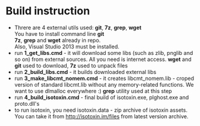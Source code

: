# Build instruction
- Threre are 4 external utils used: **git**, **7z**, **grep**, **wget**<br />
You have to install command line **git**<br />
**7z**, **grep** and **wget** already in repo.<br />
Also, Visual Studio 2013 must be installed.<br />
- run **1_get_libs.cmd** - it will download some libs (such as zlib, pnglib and so on) from external sources. All you need is internet access. **wget** and **git** used to download, **7z** used to unpack files<br />
- run **2_build_libs.cmd** - it builds downloaded external libs<br />
- run **3_make_libcmt_nomem.cmd** - it creates libcmt_nomem.lib - croped version of standard libcmt.lib without any memory-related functions. We want to use dlmalloc everywhere :) **grep** utility used at this step<br />
- run **4_build_isotoxin.cmd** - final build of isotoxin.exe, plghost.exe and proto.dll's<br />
- to run isotoxin, you need isotoxin.data - zip archive of isotoxin assets. You can take it from http://isotoxin.im/files from latest version archive.<br />

